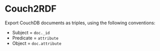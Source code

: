 # Couch2RDF

Export CouchDB documents as triples, using the following conventions:

* Subject = ``doc._id``
* Predicate = ``attribute``
* Object = ``doc.attribute``
